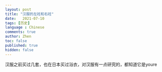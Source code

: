 ```yaml
---
layout: post
title: "汉服的左衽和右衽"
date:   2021-07-10
tags: [历史]
language : Chinese
comments: true
author: Zhen
toc: false
published: true
hidden: false
---
```

汉服之前买过几套，也在日本买过浴衣，对汉服有一点研究的，都知道它是youre
<!--stackedit_data:
eyJoaXN0b3J5IjpbLTY3MTc4Nzg3OF19
-->